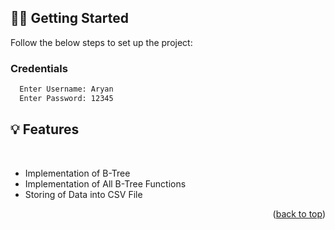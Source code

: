 

## 🧑‍💻 Getting Started

Follow the below steps to set up the project:


### Credentials

```sh
  Enter Username: Aryan
  Enter Password: 12345
```

## 💡 Features

<br>

- Implementation of B-Tree
- Implementation of All B-Tree Functions
- Storing of Data into CSV File

<p align="right">(<a href="#readme-top">back to top</a>)</p>

